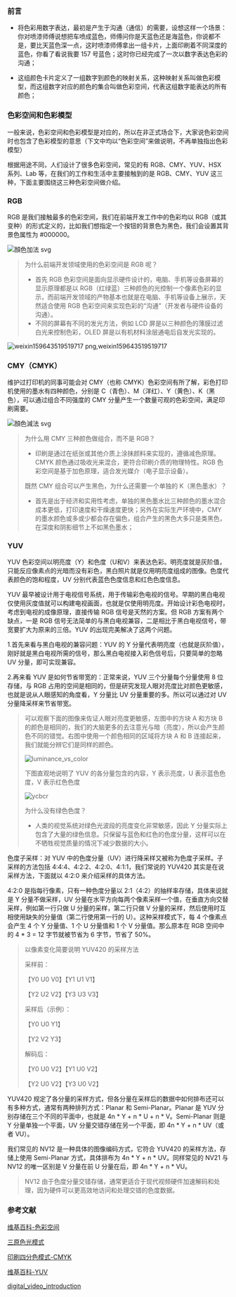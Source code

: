### 前言

* 将色彩用数字表达，最初是产生于沟通（通信）的需要，设想这样一个场景：你对喷漆师傅说想把车喷成蓝色，师傅问你是天蓝色还是海蓝色，你说都不是，要比天蓝色深一点，这时喷漆师傅拿出一组卡片，上面印刷着不同深度的蓝色，你看了看说我要 157 号蓝色；这时你已经完成了一次以数字表达色彩的沟通；

* 这组颜色卡片定义了一组数字到颜色的映射关系，这种映射关系叫做色彩模型，而这组数字对应的颜色的集合叫做色彩空间，代表这组数字能表达的所有颜色；

### 色彩空间和色彩模型

一般来说，色彩空间和色彩模型是对应的，所以在非正式场合下，大家说色彩空间时也包含了色彩模型的意思（下文中均以“色彩空间”来做说明，不再单独指出色彩模型）

根据用途不同，人们设计了很多色彩空间，常见的有 RGB、CMY、YUV、HSX 系列、Lab 等，在我们的工作和生活中主要接触到的是 RGB、CMY、YUV 这三种，下面主要围绕这三种色彩空间做介绍。

### RGB

RGB 是我们接触最多的色彩空间，我们在前端开发工作中的色彩均以 RGB（或其变种）的形式定义的，比如我们想指定一个按钮的背景色为黑色，我们会设置其背景色属性为 #000000。

![顏色加法 svg](https://github.com/zhangqicode/article/assets/2979857/5d8be7a3-15d6-4a73-98f4-4fa2399df1fe)

> 为什么前端开发领域使用的色彩空间是 RGB 呢？
> * 首先 RGB 色彩空间是面向显示硬件设计的，电脑、手机等设备屏幕的显示原理都是以 RGB（红绿蓝）三种颜色的光控制一个像素色彩的显示，而前端开发领域的产物基本也就是在电脑、手机等设备上展示，天然适合使用 RGB 色彩空间来实现色彩的“沟通”（开发者与硬件设备的沟通）。
> * 不同的屏幕有不同的发光方法，例如 LCD 屏是以三种颜色的薄膜过滤白光来控制色彩，OLED 屏是以有机材料涂层通电后自发光实现的。

![weixin159643519519717 png,weixin159643519519717](https://github.com/zhangqicode/article/assets/2979857/4ee91598-faeb-485b-a0e6-91daee3aefd6)

### CMY（CMYK）

维护过打印机的同事可能会对 CMY（也称 CMYK）色彩空间有所了解，彩色打印机使用的墨水有四种颜色，分别是 C（青色）、M（洋红）、Y（黄色）、K（黑色），可以通过组合不同强度的 CMY 分量产生一个数量可观的色彩空间，满足印刷需要。

![顏色減法 svg](https://github.com/zhangqicode/article/assets/2979857/027d92c8-61e1-4320-b8f0-e142953d56d7)

> 为什么用 CMY 三种颜色做组合，而不是 RGB？
> * 印刷是通过在纸张或其他介质上涂抹颜料来实现的，遵循减色原理。CMYK 颜色通过吸收光来混合，更符合印刷介质的物理特性。RGB 色彩空间是基于加色原理，适合发光媒介（电子显示设备）。
> 
> 既然 CMY 组合可以产生黑色，为什么还需要一个单独的 K（黑色墨水）？
> * 首先是出于经济和实用性考虑，单独的黑色墨水比三种颜色的墨水混合成本更低，打印速度和干燥速度更快；另外在实际生产环境中，CMY 的墨水颜色或多或少都会存在偏色，组合产生的黑色大多只是类黑色，在深度和阴影细节上不如黑色墨水；

### YUV

YUV 色彩空间以明亮度（Y）和色度（U和V）来表达色彩。明亮度就是灰阶值，只能反应像素点的光暗而没有彩色，黑白照片就是仅用明亮度组成的图像。色度代表颜色的饱和程度，UV 分别代表蓝色色度信息和红色色度信息。

YUV 最早被设计用于电视信号系统，用于传输彩色电视的信号。早期的黑白电视仅使用灰度值就可以构建电视画面，也就是仅使用明亮度。开始设计彩色电视时，考虑到电视的成像原理，直接传输 RGB 信号是天然的方案。但 RGB 方案有两个缺点，一是 RGB 信号无法简单的与黑白电视兼容，二是相比于黑白电视信号，带宽要扩大为原来的三倍。YUV 的出现完美解决了这两个问题。

1.首先来看与黑白电视的兼容问题：YUV 的 Y 分量代表明亮度（也就是灰阶值），刚好就是黑白电视所需的信号，那么黑白电视接入彩色信号后，只要简单的忽略 UV 分量，即可实现兼容。

2.再来看 YUV 是如何节省带宽的：正常来说，YUV 三个分量每个分量使用 8 位存储，与 RGB 占用的空间是相同的，但是研究发现人眼对亮度比对颜色更敏感，也就是说从人眼感知的角度看，Y 分量比 UV 分量重要的多。所以可以通过对 UV 分量降采样来节省带宽。

> 可以观察下面的图像来佐证人眼对亮度更敏感，左图中的方块 A 和方块 B 的颜色是相同的，我们的大脑更多的去注意光与暗（亮度），所以会产生颜色不同的错觉。右图中使用一个颜色相同的区域将方块 A 和 B 连接起来，我们就能分辨它们是同样的颜色。
> 
> ![luminance_vs_color](https://github.com/zhangqicode/article/assets/2979857/19b82859-0b5d-4bd4-b0fa-95ee237bf230)
> 
> 下图直观地说明了 YUV 的各分量包含的内容，Y 表示亮度，U 表示蓝色色度，V 表示红色色度
>
> ![ycbcr](https://github.com/zhangqicode/article/assets/2979857/48764dba-27cf-4f8b-b33c-2ef2c0799317)
>
> 为什么没有绿色色度？
> * 人类的视觉系统对绿色光波段的亮度变化非常敏感，因此 Y 分量实际上包含了大量的绿色信息。只保留与蓝色和红色的色度分量，这样可以在不牺牲视觉质量的情况下减少数据的大小。

色度子采样：对 YUV 中的色度分量（UV）进行降采样又被称为色度子采样。子采样的方法包括 4:4:4、4:2:2、4:2:0、4:1:1，我们常说的 YUV420 其实是在说采样方法，下面就以 4:2:0 来介绍采样的具体方法。

4:2:0 是指每行像素，只有一种色度分量以 2:1（4:2）的抽样率存储，具体来说就是 Y 分量不做采样，UV 分量在水平方向每两个像素采样一个值，在垂直方向交替采样，例如第一行只做 U 分量的采样，第二行只做 V 分量的采样，然后使用时互相使用缺失的分量值（第二行使用第一行的 U）。这种采样模式下，每 4 个像素点会产生 4 个 Y 分量值、1 个 U 分量值和 1 个 V 分量值。那么原本在 RGB 空间中的 4 * 3 = 12 字节就被节省为 6 字节，节省了 50%。

>以像素变化简要说明 YUV420 的采样方法
>
>采样前：
>
>【Y0 U0 V0】【Y1 U1 V1】
>
>【Y2 U2 V2】【Y3 U3 V3】
>
> 采样后（示例）：
>
>【Y0 U0 Y1】
>
>【Y2 V2 Y3】
>
>解码后：
>
>【Y0 U0 V2】【Y1 U0 V2】
>
>【Y2 U0 V2】【Y3 U0 V2】

YUV420 规定了各分量的采样方式，但各分量在采样后的数据中如何排布还可以有多种方式，通常有两种排列方式：Planar 和 Semi-Planar。Planar 是 YUV 分别存储在三个不同的平面中，也就是 4n * Y + n * U + n * V。Semi-Planar 则是 Y 分量单独一个平面，UV 分量交错存储在另一个平面，即 4n * Y + n * UV（或者 VU）。

我们常见的 NV12 是一种具体的图像编码方式，它符合 YUV420 的采样方法，存储上使用 Semi-Planar 方式，具体排布为 4n * Y + n * UV。同样常见的 NV21 与 NV12 的唯一区别是 V 分量在前 U 分量在后，即 4n * Y + n * VU。

> NV12 由于色度分量交错存储，通常更适合于现代视频硬件加速解码和处理，因为硬件可以更高效地访问和处理交错的色度数据。

### 参考文献

[维基百科-色彩空间](https://zh.wikipedia.org/wiki/%E8%89%B2%E5%BD%A9%E7%A9%BA%E9%96%93)

[三原色光模式](https://zh.wikipedia.org/wiki/%E4%B8%89%E5%8E%9F%E8%89%B2%E5%85%89%E6%A8%A1%E5%BC%8F)

[印刷四分色模式-CMYK](https://zh.wikipedia.org/wiki/%E5%8D%B0%E5%88%B7%E5%9B%9B%E5%88%86%E8%89%B2%E6%A8%A1%E5%BC%8F)

[维基百科-YUV](https://zh.wikipedia.org/wiki/YUV)

[digital_video_introduction](https://github.com/leandromoreira/digital_video_introduction/blob/master/README-cn.md)

